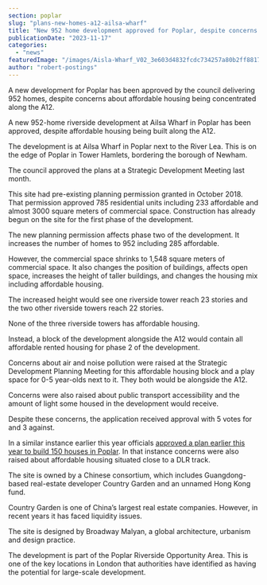 ```yaml
---
section: poplar
slug: "plans-new-homes-a12-ailsa-wharf"
title: "New 952 home development approved for Poplar, despite concerns about affordable housing along A12"
publicationDate: "2023-11-17"
categories: 
  - "news"
featuredImage: "/images/Aisla-Wharf_V02_3e603d4832fcdc734257a80b2ff8817c.jpg"
author: "robert-postings"
---
```


A new development for Poplar has been approved by the council delivering 952 homes, despite concerns about affordable housing being concentrated along the A12.

A new 952-home riverside development at Ailsa Wharf in Poplar has been approved, despite affordable housing being built along the A12.

The development is at Ailsa Wharf in Poplar next to the River Lea. This is on the edge of Poplar in Tower Hamlets, bordering the borough of Newham. 

The council approved the plans at a Strategic Development Meeting last month.

This site had pre-existing planning permission granted in October 2018. That permission approved 785 residential units including 233 affordable and almost 3000 square meters of commercial space. Construction has already begun on the site for the first phase of the development.

The new planning permission affects phase two of the development. It increases the number of homes to 952 including 285 affordable.

However, the commercial space shrinks to 1,548 square meters of commercial space. It also changes the position of buildings, affects open space, increases the height of taller buildings, and changes the housing mix including affordable housing.

The increased height would see one riverside tower reach 23 stories and the two other riverside towers reach 22 stories.

None of the three riverside towers has affordable housing.

Instead, a block of the development alongside the A12 would contain all affordable rented housing for phase 2 of the development.

Concerns about air and noise pollution were raised at the Strategic Development Planning Meeting for this affordable housing block and a play space for 0-5 year-olds next to it. They both would be alongside the A12.

Concerns were also raised about public transport accessibility and the amount of light some housed in the development would receive.

Despite these concerns, the application received approval with 5 votes for and 3 against.

In a similar instance earlier this year officials [approved a plan earlier this year to build 150 houses in Poplar](https://poplarlondon.co.uk/plans-new-homes-docklands-light-railway-blackwall-east-india-station/#:~:text=Plans%20for%20150%20new%20Poplar,Light%20Railway%20(DLR)%20track.). In that instance concerns were also raised about affordable housing situated close to a DLR track.

The site is owned by a Chinese consortium, which includes Guangdong-based real-estate developer Country Garden and an unnamed Hong Kong fund.

Country Garden is one of China’s largest real estate companies. However, in recent years it has faced liquidity issues.

The site is designed by Broadway Malyan, a global architecture, urbanism and design practice.

The development is part of the Poplar Riverside Opportunity Area. This is one of the key locations in London that authorities have identified as having the potential for large-scale development.
